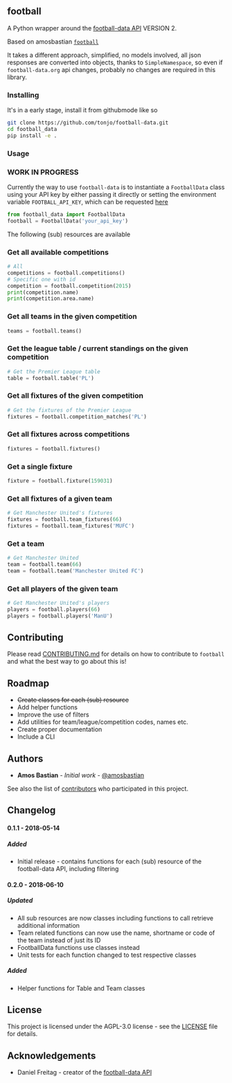 ## football

A Python wrapper around the [football-data API](https://www.football-data.org) VERSION 2.

Based on amosbastian [`football`](https://github.com/amosbastian/football)

It takes a different approach, simplified, no models involved, all json responses are converted into objects, thanks to `SimpleNamespace`, so even if `football-data.org` api changes, probably no changes are required in this library.

### Installing

It's in a early stage, install it from githubmode like so

```bash
git clone https://github.com/tonjo/football-data.git
cd football_data
pip install -e .
```

### Usage

### WORK IN PROGRESS

Currently the way to use `football-data` is to instantiate a `FootballData` class using your API key by either passing it directly or setting the environment variable `FOOTBALL_API_KEY`, which can be requested [here](https://www.football-data.org/client/register)

```python
from football_data import FootballData
football = FootballData('your_api_key')
```

The following (sub) resources are available

### Get all available competitions

```python
# All
competitions = football.competitions()
# Specific one with id
competition = football.competition(2015)
print(competition.name)
print(competition.area.name)
```

### Get all teams in the given competition

```python
teams = football.teams()
```

### Get the league table / current standings on the given competition

```python
# Get the Premier League table
table = football.table('PL')
```

### Get all fixtures of the given competition

```python
# Get the fixtures of the Premier League
fixtures = football.competition_matches('PL')
```

### Get all fixtures across competitions

```python
fixtures = football.fixtures()
```

### Get a single fixture

```python
fixture = football.fixture(159031)
```

### Get all fixtures of a given team

```python
# Get Manchester United's fixtures
fixtures = football.team_fixtures(66)
fixtures = football.team_fixtures('MUFC')
```

### Get a team

```python
# Get Manchester United
team = football.team(66)
team = football.team('Manchester United FC')
```

### Get all players of the given team

```python
# Get Manchester United's players
players = football.players(66)
players = football.players('ManU')
```

## Contributing

Please read [CONTRIBUTING.md](https://github.com/tonjo/football-data/blob/master/CONTRIBUTING.md) for details on how to contribute to `football` and what the best way to go about this is!

## Roadmap

- ~~Create classes for each (sub) resource~~
- Add helper functions
- Improve the use of filters
- Add utilities for team/league/competition codes, names etc.
- Create proper documentation
- Include a CLI

## Authors

- **Amos Bastian** - _Initial work_ - [@amosbastian](https://github.com/amosbastian)

See also the list of [contributors](https://github.com/amosbastian/football/graphs/contributors) who participated in this project.

## Changelog

#### 0.1.1 - 2018-05-14

##### Added

- Initial release - contains functions for each (sub) resource of the football-data API, including filtering

#### 0.2.0 - 2018-06-10

##### Updated

- All sub resources are now classes including functions to call retrieve additional information
- Team related functions can now use the name, shortname or code of the team instead of just its ID
- FootballData functions use classes instead
- Unit tests for each function changed to test respective classes

##### Added

- Helper functions for Table and Team classes

## License

This project is licensed under the AGPL-3.0 license - see the [LICENSE](https://github.com/tonjo/football-data/blob/master/LICENSE) file for details.

## Acknowledgements

- Daniel Freitag - creator of the [football-data API](https://www.football-data.org/)
